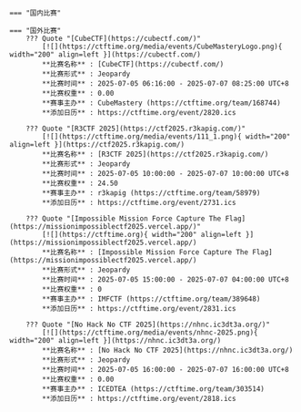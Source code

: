     === "国内比赛"
    
    === "国外比赛"
        ??? Quote "[CubeCTF](https://cubectf.com/)"  
            [![](https://ctftime.org/media/events/CubeMasteryLogo.png){ width="200" align=left }](https://cubectf.com/)  
            **比赛名称** : [CubeCTF](https://cubectf.com/)  
            **比赛形式** : Jeopardy  
            **比赛时间** : 2025-07-05 06:16:00 - 2025-07-07 08:25:00 UTC+8  
            **比赛权重** : 0.00  
            **赛事主办** : CubeMastery (https://ctftime.org/team/168744)  
            **添加日历** : https://ctftime.org/event/2820.ics  
            
        ??? Quote "[R3CTF 2025](https://ctf2025.r3kapig.com/)"  
            [![](https://ctftime.org/media/events/111_1.png){ width="200" align=left }](https://ctf2025.r3kapig.com/)  
            **比赛名称** : [R3CTF 2025](https://ctf2025.r3kapig.com/)  
            **比赛形式** : Jeopardy  
            **比赛时间** : 2025-07-05 10:00:00 - 2025-07-07 10:00:00 UTC+8  
            **比赛权重** : 24.50  
            **赛事主办** : r3kapig (https://ctftime.org/team/58979)  
            **添加日历** : https://ctftime.org/event/2731.ics  
            
        ??? Quote "[Impossible Mission Force Capture The Flag](https://missionimpossiblectf2025.vercel.app/)"  
            [![](https://ctftime.org){ width="200" align=left }](https://missionimpossiblectf2025.vercel.app/)  
            **比赛名称** : [Impossible Mission Force Capture The Flag](https://missionimpossiblectf2025.vercel.app/)  
            **比赛形式** : Jeopardy  
            **比赛时间** : 2025-07-05 15:00:00 - 2025-07-07 04:00:00 UTC+8  
            **比赛权重** : 0  
            **赛事主办** : IMFCTF (https://ctftime.org/team/389648)  
            **添加日历** : https://ctftime.org/event/2831.ics  
            
        ??? Quote "[No Hack No CTF 2025](https://nhnc.ic3dt3a.org/)"  
            [![](https://ctftime.org/media/events/nhnc-2025.png){ width="200" align=left }](https://nhnc.ic3dt3a.org/)  
            **比赛名称** : [No Hack No CTF 2025](https://nhnc.ic3dt3a.org/)  
            **比赛形式** : Jeopardy  
            **比赛时间** : 2025-07-05 16:00:00 - 2025-07-07 16:00:00 UTC+8  
            **比赛权重** : 0.00  
            **赛事主办** : ICEDTEA (https://ctftime.org/team/303514)  
            **添加日历** : https://ctftime.org/event/2818.ics  
            